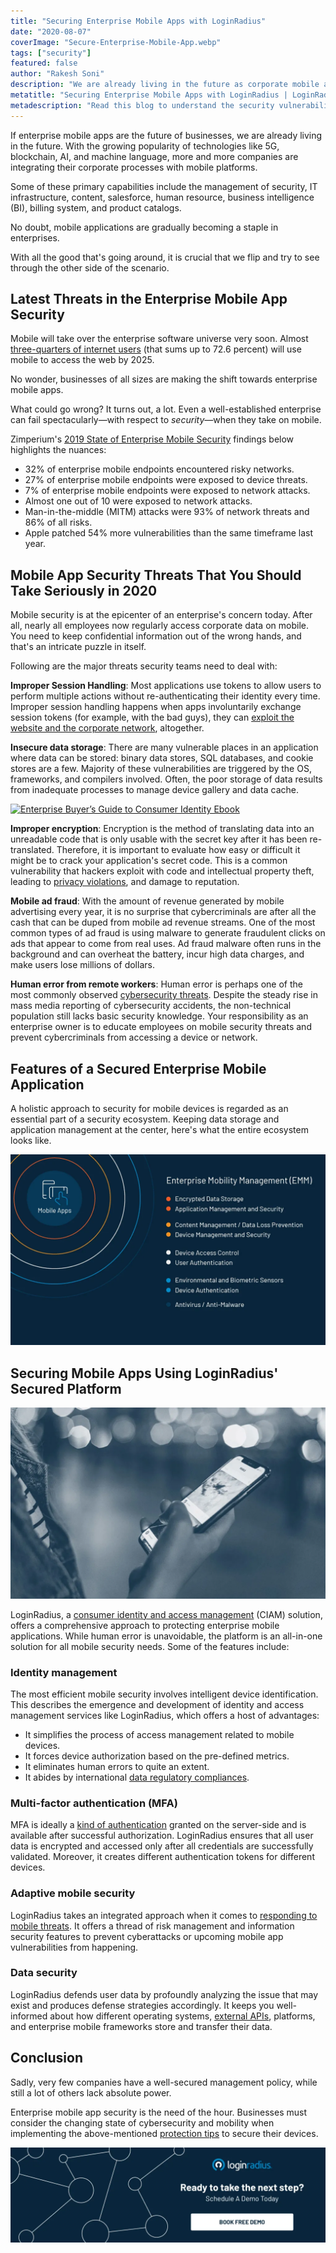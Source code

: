 ```yaml
---
title: "Securing Enterprise Mobile Apps with LoginRadius"
date: "2020-08-07"
coverImage: "Secure-Enterprise-Mobile-App.webp"
tags: ["security"]
featured: false 
author: "Rakesh Soni"
description: "We are already living in the future as corporate mobile applications are the future of companies. More and more businesses are combining their organisational processes with mobile networks with the the popularity of innovations such as 5 G, blockchain, AI , and machine language."
metatitle: "Securing Enterprise Mobile Apps with LoginRadius | LoginRadius"
metadescription: "Read this blog to understand the security vulnerabilities for your enterprise mobile apps and how you can avoid cybercriminals from doing so."
---
```


If enterprise mobile apps are the future of businesses, we are already living in the future. With the growing popularity of technologies like 5G, blockchain, AI, and machine language, more and more companies are integrating their corporate processes with mobile platforms.

Some of these primary capabilities include the management of security, IT infrastructure, content, salesforce, human resource, business intelligence (BI), billing system, and product catalogs.

No doubt, mobile applications are gradually becoming a staple in enterprises. 

With all the good that's going around, it is crucial that we flip and try to see through the other side of the scenario.

## Latest Threats in the Enterprise Mobile App Security

Mobile will take over the enterprise software universe very soon. Almost [three-quarters of internet users](https://www.warc.com/content/paywall/article/warc-datapoints/almost_three_quarters_of_internet_users_will_be_mobileonly_by_2025/124845) (that sums up to 72.6 percent) will use mobile to access the web by 2025. 

No wonder, businesses of all sizes are making the shift towards enterprise mobile apps.

What could go wrong? It turns out, a lot. Even a well-established enterprise can fail spectacularly—with respect to _security_—when they take on mobile.

Zimperium's [2019 State of Enterprise Mobile Security](https://get.zimperium.com/threat-report-2019-h1/) findings below highlights the nuances:

- 32% of enterprise mobile endpoints encountered risky networks.
- 27% of enterprise mobile endpoints were exposed to device threats.
- 7% of enterprise mobile endpoints were exposed to network attacks.
- Almost one out of 10 were exposed to network attacks.
- Man-in-the-middle (MITM) attacks were 93% of network threats and 86% of all risks.
- Apple patched 54% more vulnerabilities than the same timeframe last year.

## Mobile App Security Threats That You Should Take Seriously in 2020 

Mobile security is at the epicenter of an enterprise's concern today. After all, nearly all employees now regularly access corporate data on mobile. You need to keep confidential information out of the wrong hands, and that's an intricate puzzle in itself.

Following are the major threats security teams need to deal with:

**Improper Session Handling**: Most applications use tokens to allow users to perform multiple actions without re-authenticating their identity every time. Improper session handling happens when apps involuntarily exchange session tokens (for example, with the bad guys), they can [exploit the website and the corporate network](https://www.loginradius.com/blog/2020/04/corporate-account-takeover-attacks/), altogether.

**Insecure data storage**: There are many vulnerable places in an application where data can be stored: binary data stores, SQL databases, and cookie stores are a few. Majority of these vulnerabilities are triggered by the OS, frameworks, and compilers involved. Often, the poor storage of data results from inadequate processes to manage device gallery and data cache.

[![Enterprise Buyer’s Guide to Consumer Identity Ebook](EB-The-Enterprise-Buyer’s-Guide-to-Consumer-Identity.webp)](https://www.loginradius.com/resource/the-enterprise-buyers-guide-to-consumer-identity/)

**Improper encryption**: Encryption is the method of translating data into an unreadable code that is only usable with the secret key after it has been re-translated. Therefore, it is important to evaluate how easy or difficult it might be to crack your application's secret code. This is a common vulnerability that hackers exploit with code and intellectual property theft, leading to [privacy violations](https://www.loginradius.com/blog/2019/12/digital-privacy-best-practices/), and damage to reputation.

**Mobile ad fraud**: With the amount of revenue generated by mobile advertising every year, it is no surprise that cybercriminals are after all the cash that can be duped from mobile ad revenue streams. One of the most common types of ad fraud is using malware to generate fraudulent clicks on ads that appear to come from real uses. Ad fraud malware often runs in the background and can overheat the battery, incur high data charges, and make users lose millions of dollars.

**Human error from remote workers**: Human error is perhaps one of the most commonly observed [cybersecurity threats](https://www.loginradius.com/blog/2019/10/cybersecurity-attacks-business/). Despite the steady rise in mass media reporting of cybersecurity accidents, the non-technical population still lacks basic security knowledge. Your responsibility as an enterprise owner is to educate employees on mobile security threats and prevent cybercriminals from accessing a device or network.

## Features of a Secured Enterprise Mobile Application

A holistic approach to security for mobile devices is regarded as an essential part of a security ecosystem. Keeping data storage and application management at the center, here's what the entire ecosystem looks like.

![](image2-1.webp)

## Securing Mobile Apps Using LoginRadius' Secured Platform

![](3-1024x621.webp)

LoginRadius, a [consumer identity and access management](https://www.loginradius.com/blog/2019/06/customer-identity-and-access-management/) (CIAM) solution, offers a comprehensive approach to protecting enterprise mobile applications. While human error is unavoidable, the platform is an all-in-one solution for all mobile security needs. Some of the features include:

### Identity management 

The most efficient mobile security involves intelligent device identification. This describes the emergence and development of identity and access management services like LoginRadius, which offers a host of advantages: 

- It simplifies the process of access management related to mobile devices.
- It forces device authorization based on the pre-defined metrics. 
- It eliminates human errors to quite an extent.
- It abides by international [data regulatory compliances](https://www.loginradius.com/compliances/). 

### Multi-factor authentication (MFA)

MFA is ideally a [kind of authentication](https://www.loginradius.com/blog/2019/06/what-is-multi-factor-authentication/) granted on the server-side and is available after successful authorization. LoginRadius ensures that all user data is encrypted and accessed only after all credentials are successfully validated. Moreover, it creates different authentication tokens for different devices.

### Adaptive mobile security

LoginRadius takes an integrated approach when it comes to [responding to mobile threats](https://www.loginradius.com/web-and-mobile-sso/). It offers a thread of risk management and information security features to prevent cyberattacks or upcoming mobile app vulnerabilities from happening.

### Data security

LoginRadius defends user data by profoundly analyzing the issue that may exist and produces defense strategies accordingly. It keeps you well-informed about how different operating systems, [external APIs](https://www.loginradius.com/identity-api/), platforms, and enterprise mobile frameworks store and transfer their data. 

## Conclusion 

Sadly, very few companies have a well-secured management policy, while still a lot of others lack absolute power.  

Enterprise mobile app security is the need of the hour. Businesses must consider the changing state of cybersecurity and mobility when implementing the above-mentioned [protection tips](https://www.loginradius.com/resource/infographic/cybersecurity-best-practices-for-enterprise/) to secure their devices. 

[![Book-a-demo-loginradius](Book-a-demo-1024x310.webp)](https://www.loginradius.com/contact-us?utm_source=blog&utm_medium=web&utm_campaign=securing-enterprise-mobile-apps)
